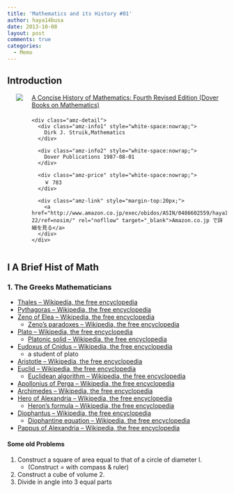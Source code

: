```yaml
---
title: 'Mathematics and its History #01'
author: haya14busa
date: 2013-10-08
layout: post
comments: true
categories:
  - Memo
---
```

## Introduction

<div class="amz-container" style="overflow:hidden;margin-bottom:20px;">
  <div class="amz-left" style="float:left; margin:0 20px 0;">
    <a href="http://www.amazon.co.jp/exec/obidos/ASIN/0486602559/haya14busa-22/ref=nosim/" rel="nofollow" target="_blank"><img src="http://ecx.images-amazon.com/images/I/51TYP6v%2BkoL._SL160_.jpg" class="amz-img" /></a>
  </div>
  
  <div class="amz-right" style="overflow:hidden;">
    <div class="amz-title" style="margin-bottom:20px;">
      <a href="http://www.amazon.co.jp/exec/obidos/ASIN/0486602559/haya14busa-22/ref=nosim/" rel="nofollow" target="_blank">A Concise History of Mathematics: Fourth Revised Edition (Dover Books on Mathematics)</a>
    </div>
    
    <div class="amz-detail">
      <div class="amz-info1" style="white-space:nowrap;">
        Dirk J. Struik,Mathematics
      </div>
      
      <div class="amz-info2" style="white-space:nowrap;">
        Dover Publications 1987-08-01
      </div>
      
      <div class="amz-price" style="white-space:nowrap;">
        ￥ 783
      </div>
      
      <div class="amz-link" style="margin-top:20px;">
        <a href="http://www.amazon.co.jp/exec/obidos/ASIN/0486602559/haya14busa-22/ref=nosim/" rel="nofllow" target="_blank">Amazon.co.jp で詳細を見る</a>
      </div>
    </div>
  </div>
</div>

## I A Brief Hist of Math

### 1. The Greeks Mathematicians

*   [Thales &#8211; Wikipedia, the free encyclopedia][1]
*   [Pythagoras &#8211; Wikipedia, the free encyclopedia][2]
*   [Zeno of Elea &#8211; Wikipedia, the free encyclopedia][3] 
    *   [Zeno&#8217;s paradoxes &#8211; Wikipedia, the free encyclopedia][4]
*   [Plato &#8211; Wikipedia, the free encyclopedia][5] 
    *   [Platonic solid &#8211; Wikipedia, the free encyclopedia][6]
*   [Eudoxus of Cnidus &#8211; Wikipedia, the free encyclopedia][7] 
    *   a student of plato
*   [Aristotle &#8211; Wikipedia, the free encyclopedia][8]
*   [Euclid &#8211; Wikipedia, the free encyclopedia][9] 
    *   [Euclidean algorithm &#8211; Wikipedia, the free encyclopedia][10]
*   [Apollonius of Perga &#8211; Wikipedia, the free encyclopedia][11]
*   [Archimedes &#8211; Wikipedia, the free encyclopedia][12]
*   [Hero of Alexandria &#8211; Wikipedia, the free encyclopedia][13] 
    *   [Heron&#8217;s formula &#8211; Wikipedia, the free encyclopedia][14]
*   [Diophantus &#8211; Wikipedia, the free encyclopedia][15] 
    *   [Diophantine equation &#8211; Wikipedia, the free encyclopedia][16]
*   [Pappus of Alexandria &#8211; Wikipedia, the free encyclopedia][17]

#### Some old Problems

1.  Construct a square of area equal to that of a circle of diameter I. 
    *   (Construct = with compass & ruler)
2.  Construct a cube of volume 2.
3.  Divide in angle into 3 equal parts

 [1]: http://en.wikipedia.org/wiki/Thales
 [2]: http://en.wikipedia.org/wiki/Pythagoras
 [3]: http://en.wikipedia.org/wiki/Zeno_of_Elea
 [4]: http://en.wikipedia.org/wiki/Zeno's_paradoxes
 [5]: http://en.wikipedia.org/wiki/Plato
 [6]: http://en.wikipedia.org/wiki/Platonic_solid
 [7]: http://en.wikipedia.org/wiki/Eudoxus_of_Cnidus
 [8]: http://en.wikipedia.org/wiki/Aristotle
 [9]: http://en.wikipedia.org/wiki/Euclid
 [10]: http://en.wikipedia.org/wiki/Euclidean_algorithm
 [11]: http://en.wikipedia.org/wiki/Apollonius_of_Perga
 [12]: http://en.wikipedia.org/wiki/Archimedes
 [13]: http://en.wikipedia.org/wiki/Hero_of_Alexandria
 [14]: http://en.wikipedia.org/wiki/Heron's_formula
 [15]: http://en.wikipedia.org/wiki/Diophantus
 [16]: http://en.wikipedia.org/wiki/Diophantine_equation
 [17]: http://en.wikipedia.org/wiki/Pappus_of_Alexandria
